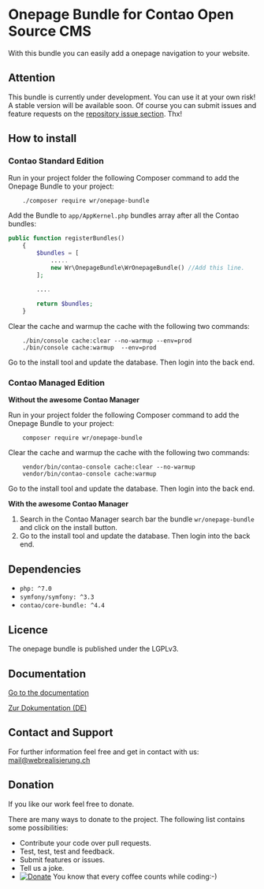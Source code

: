 # Onepage Bundle for Contao Open Source CMS

With this bundle you can easily add a onepage navigation to your website.

## Attention

This bundle is currently under development. You can use it at your own risk! A stable version will be available soon. Of course you can submit issues and feature requests on the [repository issue section](https://github.com/webrealisierung-ch/onepage-bundle/issues). Thx! 

## How to install

### Contao Standard Edition

Run in your project folder the following Composer command to add the Onepage Bundle to your project:

```console
    ./composer require wr/onepage-bundle
```

Add the Bundle to `app/AppKernel.php` bundles array after all the Contao bundles:

```php
public function registerBundles()
    {
        $bundles = [
            .....    
            new Wr\OnepageBundle\WrOnepageBundle() //Add this line.
        ];

        ....
        
        return $bundles;
    }
```

Clear the cache and warmup the cache with the following two commands:

```console
    ./bin/console cache:clear --no-warmup --env=prod
    ./bin/console cache:warmup  --env=prod
```

Go to the install tool and update the database. Then login into the back end.

### Contao Managed Edition

**Without the awesome Contao Manager**

Run in your project folder the following Composer command to add the Onepage Bundle to your project:

```console
    composer require wr/onepage-bundle
```

Clear the cache and warmup the cache with the following two commands:

```console
    vendor/bin/contao-console cache:clear --no-warmup
    vendor/bin/contao-console cache:warmup
```

Go to the install tool and update the database. Then login into the back end.

**With the awesome Contao Manager**

1. Search in the Contao Manager search bar the bundle `wr/onepage-bundle` and click on the install button.
2. Go to the install tool and update the database. Then login into the back end.


## Dependencies

- `php: ^7.0`
- `symfony/symfony: ^3.3`
- `contao/core-bundle: ^4.4`

## Licence

The onepage bundle is published under the LGPLv3.

## Documentation

[Go to the documentation](https://webrealisierung-ch.github.io/onepage-bundle/DOCUMENTATION)

[Zur Dokumentation (DE)](https://webrealisierung-ch.github.io/onepage-bundle/DOCUMENTATION-DE)

 ## Contact and Support
 
 For further information feel free and get in contact with us: mail@webrealisierung.ch
 
 ## Donation
 
 If you like our work feel free to donate.
 
 There are many ways to donate to the project. The following list contains some possibilities:
 
 - Contribute your code over pull requests.
 - Test, test, test and feedback.
 - Submit features or issues.
 - Tell us a joke.
 - [![Donate](https://img.shields.io/badge/Donate-PayPal-green.svg)](https://www.paypal.com/cgi-bin/webscr?cmd=_s-xclick&hosted_button_id=EHB7BYWLMPV7Y) You know that every coffee counts while coding:-)
 
